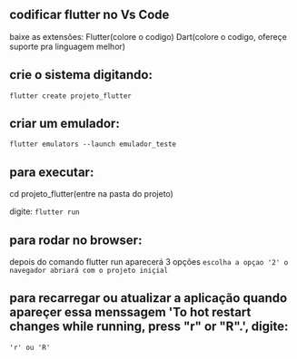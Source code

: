 ## codificar flutter no Vs Code

baixe as extensões:
Flutter(colore o codigo)
Dart(colore o codigo, ofereçe suporte pra linguagem melhor)


## crie o sistema digitando:
`flutter create projeto_flutter`

## criar um emulador:

`flutter emulators --launch emulador_teste`

## para executar:
cd projeto_flutter(entre na pasta do projeto)

digite:
`flutter run`

## para rodar no browser:
depois do comando flutter run aparecerá 3 opções
`escolha a opçao '2' o navegador abriará com o projeto iniçial`

## para recarregar ou atualizar a aplicação quando apareçer essa menssagem  'To hot restart changes while running, press "r" or "R".', digite:
`'r' ou 'R'`